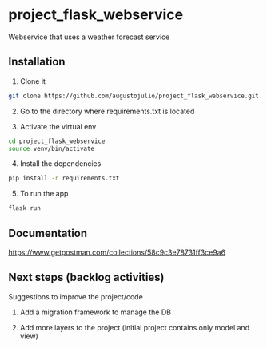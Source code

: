 # project_flask_webservice
Webservice that uses a weather forecast service

## Installation

1. Clone it

```bash
git clone https://github.com/augustojulio/project_flask_webservice.git
```

2. Go to the directory where requirements.txt is located

3. Activate the virtual env

```bash
cd project_flask_webservice
source venv/bin/activate
```

4. Install the dependencies

```bash
pip install -r requirements.txt
```

5. To run the app

```bash
flask run
```

## Documentation

https://www.getpostman.com/collections/58c9c3e78731ff3ce9a6

## Next steps (backlog activities)

Suggestions to improve the project/code

1. Add a migration framework to manage the DB

2. Add more layers to the project (initial project contains only model and view)
